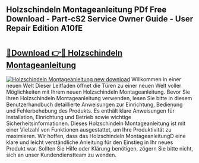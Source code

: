 ## Holzschindeln Montageanleitung PDf Free Download - Part-cS2 Service Owner Guide - User Repair Edition A10fE

# <h2><a href="http://df6sdj.blite.top/?on=Holzschindeln+Montageanleitung">🔗Download 👉🔴 Holzschindeln Montageanleitung</a></h2>

[![Holzschindeln Montageanleitung new download](https://i.imgur.com/lujVjoI.png)](http://df6sdj.blite.top/?on=Holzschindeln+Montageanleitung)
Willkommen in einer neuen Welt Dieser Leitfaden öffnet die Türen zu einer neuen Welt voller Möglichkeiten mit Ihrem neuen Holzschindeln Montageanleitung. Bevor Sie Ihren Holzschindeln Montageanleitung verwenden, lesen Sie bitte in diesem Benutzerhandbuch detaillierte Anweisungen zur Einrichtung, Bedienung und Fehlerbehebung des Produkts. Es enthält klare Anweisungen für Installation, Einrichtung und Betrieb sowie wichtige Sicherheitsinformationen. Dieses Holzschindeln Montageanleitung ist mit einer Vielzahl von Funktionen ausgestattet, um Ihre Produktivität zu maximieren. Wir hoffen, dass das Holzschindeln MontageanleitungD eine klare und leicht verständliche Anleitung für den Einstieg in Ihr neues Produkt war. Sollten Sie Hilfe oder Klärung benötigen, zögern Sie bitte nicht, sich an unser Kundendienstteam zu wenden.
